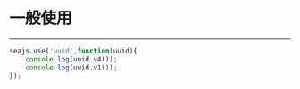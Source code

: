 # 一般使用

---

````javascript
seajs.use('uuid',function(uuid){
    console.log(uuid.v4());
    console.log(uuid.v1());
});
````